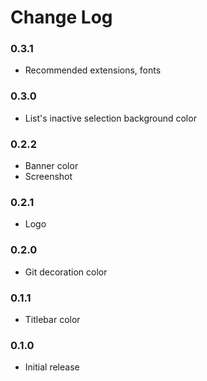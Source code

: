 # Change Log

### 0.3.1

- Recommended extensions, fonts

### 0.3.0

- List's inactive selection background color

### 0.2.2

- Banner color
- Screenshot

### 0.2.1

- Logo

### 0.2.0

- Git decoration color

### 0.1.1

- Titlebar color

### 0.1.0

- Initial release
